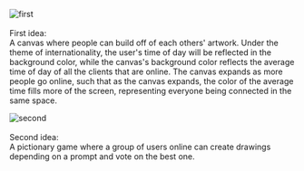 ![first](proposal/projectcproposal1.jpg)
<br><br>
First idea:
<br>
A canvas where people can build off of each others' artwork. Under the theme of internationality, the user's time of day will be reflected in the background color, while the canvas's background color reflects the average time of day of all the clients that are online. The canvas expands as more people go online, such that as the canvas expands, the color of the average time fills more of the screen, representing everyone being connected in the same space.

![second](proposal/projectcproposal2.jpg)
<br><br>
Second idea:
<br>
A pictionary game where a group of users online can create drawings depending on a prompt and vote on the best one.
